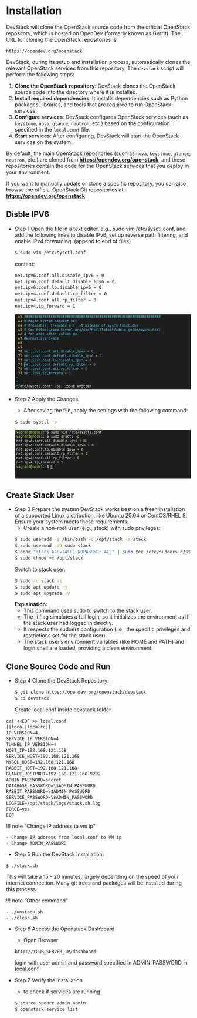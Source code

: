 # Installation

DevStack will clone the OpenStack source code from the official OpenStack repository, which is hosted on OpenDev (formerly known as Gerrit). The URL for cloning the OpenStack repositories is:

```
https://opendev.org/openstack
```


DevStack, during its setup and installation process, automatically clones the relevant OpenStack services from this repository. The `devstack` script will perform the following steps:

1. **Clone the OpenStack repository**: DevStack clones the OpenStack source code into the directory where it is installed.
2. **Install required dependencies**: It installs dependencies such as Python packages, libraries, and tools that are required to run OpenStack services.
3. **Configure services**: DevStack configures OpenStack services (such as `keystone`, `nova`, `glance`, `neutron`, etc.) based on the configuration specified in the `local.conf` file.
4. **Start services**: After configuring, DevStack will start the OpenStack services on the system.

By default, the main OpenStack repositories (such as `nova`, `keystone`, `glance`, `neutron`, etc.) are cloned from **https://opendev.org/openstack**, and these repositories contain the code for the OpenStack services that you deploy in your environment.

If you want to manually update or clone a specific repository, you can also browse the official OpenStack Git repositories at **https://opendev.org/openstack**.



## Disble IPV6
- Step 1 Open the file in a text editor, e.g., sudo vim /etc/sysctl.conf, and add the following lines to disable IPv6, set up reverse path filtering, and enable IPv4 forwarding: (append to end of files)

    ``` bash
    $ sudo vim /etc/sysctl.conf
    ```
    content:
    ``` bash
    net.ipv6.conf.all.disable_ipv6 = 0
    net.ipv6.conf.default.disable_ipv6 = 0
    net.ipv6.conf.lo.disable_ipv6 = 0
    net.ipv4.conf.default.rp_filter = 0
    net.ipv4.conf.all.rp_filter = 0
    net.ipv4.ip_forward = 1
    ```
    ![](../assets/images/sysctl.png)

- Step 2 Apply the Changes:
    - After saving the file, apply the settings with the following command:
    ``` bash
    $ sudo sysctl -p
    ```
    ![](../assets/images/sysctl_load.png)

## Create Stack User
- Step 3 Prepare the system
DevStack works best on a fresh installation of a supported Linux distribution, like Ubuntu 20.04 or CentOS/RHEL 8. Ensure your system meets these requirements:
    - Create a non-root user (e.g., stack) with sudo privileges:
    ``` bash
    $ sudo useradd -s /bin/bash -d /opt/stack -m stack
    $ sudo usermod -aG sudo stack
    $ echo "stack ALL=(ALL) NOPASSWD: ALL" | sudo tee /etc/sudoers.d/stack
    $ sudo chmod +x /opt/stack
    ```
    Switch to stack user:
    ``` bash
    $ sudo -u stack -i
    $ sudo apt update -y
    $ sudo apt upgrade -y

    ```
    **Explaination:**
    - This command uses sudo to switch to the stack user.
    - The -i flag simulates a full login, so it initializes the environment as if the stack user had logged in directly.
    - It respects the sudoers configuration (i.e., the specific privileges and restrictions set for the stack user).
    - The stack user’s environment variables (like HOME and PATH) and login shell are loaded, providing a clean environment.

## Clone Source Code and Run
- Step 4 Clone the DevStack Repository:

    ``` bash
    $ git clone https://opendev.org/openstack/devstack
    $ cd devstack
    ```

    Create local.conf inside devstack folder
```
cat <<EOF >> local.conf
[[local|localrc]]
IP_VERSION=4
SERVICE_IP_VERSION=4
TUNNEL_IP_VERSION=4
HOST_IP=192.168.121.168
SERVICE_HOST=192.168.121.168
MYSQL_HOST=192.168.121.168
RABBIT_HOST=192.168.121.168
GLANCE_HOSTPORT=192.168.121.168:9292
ADMIN_PASSWORD=secret
DATABASE_PASSWORD=\$ADMIN_PASSWORD
RABBIT_PASSWORD=\$ADMIN_PASSWORD
SERVICE_PASSWORD=\$ADMIN_PASSWORD
LOGFILE=/opt/stack/logs/stack.sh.log
FORCE=yes
EOF
```
!!! note "Change IP address to vm ip"

    - Change IP address from local.conf to VM ip
    - Change ADMIN_PASSWORD

- Step 5 Run the DevStack Installation:
```
$ ./stack.sh
```
This will take a 15 - 20 minutes, largely depending on the speed of your internet connection. Many git trees and packages will be installed during this process.


!!! note "Other command"

    - ./unstack.sh
    - ./clean.sh

- Step 6 Access the Openstack Dashboard
    - Open Browser
    ```
    http://YOUR_SERVER_IP/dashboard
    ```
    login with user admin and password specified in ADMIN_PASSWORD in local.conf

- Step 7 Verify the installation
    - to check if services are running
    ``` bash
    $ source openrc admin admin
    $ openstack service list
    ```